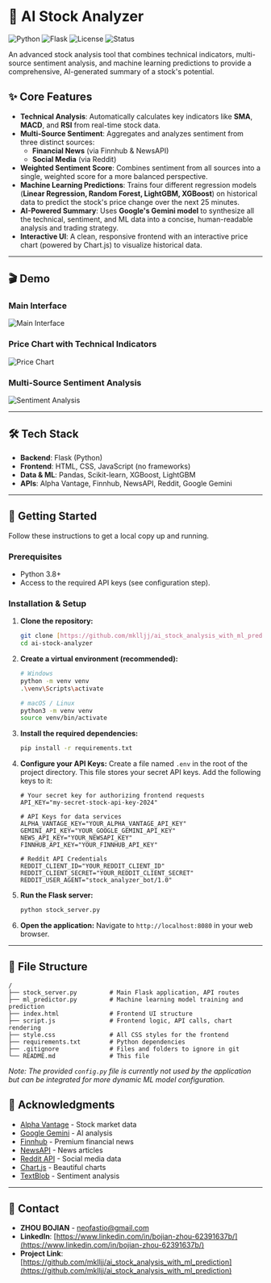 # 🤖 AI Stock Analyzer

![Python](https://img.shields.io/badge/Python-3.8+-blue.svg)
![Flask](https://img.shields.io/badge/Flask-3.0.0-green.svg)
![License](https://img.shields.io/badge/license-MIT-green.svg)
![Status](https://img.shields.io/badge/status-active-success.svg)

An advanced stock analysis tool that combines technical indicators, multi-source sentiment analysis, and machine learning predictions to provide a comprehensive, AI-generated summary of a stock's potential.



## ✨ Core Features

* **Technical Analysis**: Automatically calculates key indicators like **SMA**, **MACD**, and **RSI** from real-time stock data.
* **Multi-Source Sentiment**: Aggregates and analyzes sentiment from three distinct sources:
    * **Financial News** (via Finnhub & NewsAPI)
    * **Social Media** (via Reddit)
* **Weighted Sentiment Score**: Combines sentiment from all sources into a single, weighted score for a more balanced perspective.
* **Machine Learning Predictions**: Trains four different regression models (**Linear Regression, Random Forest, LightGBM, XGBoost**) on historical data to predict the stock's price change over the next 25 minutes.
* **AI-Powered Summary**: Uses **Google's Gemini model** to synthesize all the technical, sentiment, and ML data into a concise, human-readable analysis and trading strategy.
* **Interactive UI**: A clean, responsive frontend with an interactive price chart (powered by Chart.js) to visualize historical data.

---

##  🎬 Demo

### Main Interface
![Main Interface](screenshots/main-interface.png)

### Price Chart with Technical Indicators
![Price Chart](screenshots/price-chart.png)

### Multi-Source Sentiment Analysis
![Sentiment Analysis](screenshots/sentiment-analysis.png)

---


## 🛠️ Tech Stack

* **Backend**: Flask (Python)
* **Frontend**: HTML, CSS, JavaScript (no frameworks)
* **Data & ML**: Pandas, Scikit-learn, XGBoost, LightGBM
* **APIs**: Alpha Vantage, Finnhub, NewsAPI, Reddit, Google Gemini

---

## 🚀 Getting Started

Follow these instructions to get a local copy up and running.

### Prerequisites

* Python 3.8+
* Access to the required API keys (see configuration step).

### Installation & Setup

1.  **Clone the repository:**
    ```sh
    git clone [https://github.com/mklljj/ai_stock_analysis_with_ml_prediction.git](https://github.com/mklljj/ai_stock_analysis_with_ml_prediction.git)
    cd ai-stock-analyzer
    ```

2.  **Create a virtual environment (recommended):**
    ```sh
    # Windows
    python -m venv venv
    .\venv\Scripts\activate

    # macOS / Linux
    python3 -m venv venv
    source venv/bin/activate
    ```

3.  **Install the required dependencies:**
    ```sh
    pip install -r requirements.txt
    ```

4.  **Configure your API Keys:**
    Create a file named `.env` in the root of the project directory. This file stores your secret API keys. Add the following keys to it:

    ```env
    # Your secret key for authorizing frontend requests
    API_KEY="my-secret-stock-api-key-2024"

    # API Keys for data services
    ALPHA_VANTAGE_KEY="YOUR_ALPHA_VANTAGE_API_KEY"
    GEMINI_API_KEY="YOUR_GOOGLE_GEMINI_API_KEY"
    NEWS_API_KEY="YOUR_NEWSAPI_KEY"
    FINNHUB_API_KEY="YOUR_FINNHUB_API_KEY"

    # Reddit API Credentials
    REDDIT_CLIENT_ID="YOUR_REDDIT_CLIENT_ID"
    REDDIT_CLIENT_SECRET="YOUR_REDDIT_CLIENT_SECRET"
    REDDIT_USER_AGENT="stock_analyzer_bot/1.0"
    ```

5.  **Run the Flask server:**
    ```sh
    python stock_server.py
    ```

6.  **Open the application:**
    Navigate to `http://localhost:8080` in your web browser.

---

## 📂 File Structure

```
/
├── stock_server.py         # Main Flask application, API routes
├── ml_predictor.py         # Machine learning model training and prediction
├── index.html              # Frontend UI structure
├── script.js               # Frontend logic, API calls, chart rendering
├── style.css               # All CSS styles for the frontend
├── requirements.txt        # Python dependencies
├── .gitignore              # Files and folders to ignore in git
└── README.md               # This file
```
*Note: The provided `config.py` file is currently not used by the application but can be integrated for more dynamic ML model configuration.*

## 🙏 Acknowledgments

- [Alpha Vantage](https://www.alphavantage.co/) - Stock market data
- [Google Gemini](https://ai.google.dev/) - AI analysis
- [Finnhub](https://finnhub.io/) - Premium financial news
- [NewsAPI](https://newsapi.org/) - News articles
- [Reddit API](https://www.reddit.com/dev/api/) - Social media data
- [Chart.js](https://www.chartjs.org/) - Beautiful charts
- [TextBlob](https://textblob.readthedocs.io/) - Sentiment analysis


---

## 📧 Contact

* **ZHOU BOJIAN** - [neofastio@gmail.com](mailto:neofastio@gmail.com)
* **LinkedIn**: [https://www.linkedin.com/in/bojian-zhou-62391637b/](https://www.linkedin.com/in/bojian-zhou-62391637b/)
* **Project Link**: [https://github.com/mklljj/ai_stock_analysis_with_ml_prediction](https://github.com/mklljj/ai_stock_analysis_with_ml_prediction)
